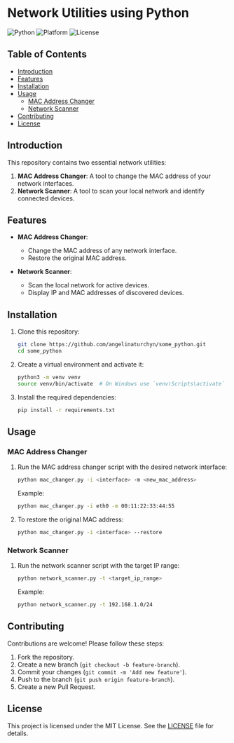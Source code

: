 # Network Utilities using Python

![Python](https://img.shields.io/badge/Python-3.8%2B-blue)
![Platform](https://img.shields.io/badge/Platform-Windows%20%7C%20Linux%20%7C%20macOS-lightgrey)
![License](https://img.shields.io/badge/License-MIT-green)

## Table of Contents

- [Introduction](#introduction)
- [Features](#features)
- [Installation](#installation)
- [Usage](#usage)
  - [MAC Address Changer](#mac-address-changer)
  - [Network Scanner](#network-scanner)
- [Contributing](#contributing)
- [License](#license)

## Introduction

This repository contains two essential network utilities:

1. **MAC Address Changer**: A tool to change the MAC address of your network interfaces.
2. **Network Scanner**: A tool to scan your local network and identify connected devices.

## Features

- **MAC Address Changer**:
  - Change the MAC address of any network interface.
  - Restore the original MAC address.

- **Network Scanner**:
  - Scan the local network for active devices.
  - Display IP and MAC addresses of discovered devices.

## Installation

1. Clone this repository:
    ```sh
    git clone https://github.com/angelinaturchyn/some_python.git
    cd some_python
    ```

2. Create a virtual environment and activate it:
    ```sh
    python3 -m venv venv
    source venv/bin/activate  # On Windows use `venv\Scripts\activate`
    ```

3. Install the required dependencies:
    ```sh
    pip install -r requirements.txt
    ```

## Usage

### MAC Address Changer

1. Run the MAC address changer script with the desired network interface:
    ```sh
    python mac_changer.py -i <interface> -m <new_mac_address>
    ```

    Example:
    ```sh
    python mac_changer.py -i eth0 -m 00:11:22:33:44:55
    ```

2. To restore the original MAC address:
    ```sh
    python mac_changer.py -i <interface> --restore
    ```

### Network Scanner

1. Run the network scanner script with the target IP range:
    ```sh
    python network_scanner.py -t <target_ip_range>
    ```

    Example:
    ```sh
    python network_scanner.py -t 192.168.1.0/24
    ```

## Contributing

Contributions are welcome! Please follow these steps:

1. Fork the repository.
2. Create a new branch (`git checkout -b feature-branch`).
3. Commit your changes (`git commit -m 'Add new feature'`).
4. Push to the branch (`git push origin feature-branch`).
5. Create a new Pull Request.

## License

This project is licensed under the MIT License. See the [LICENSE](LICENSE) file for details.

